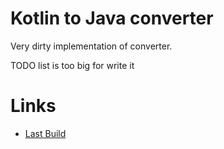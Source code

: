 # Kotlin to Java converter

Very dirty implementation of converter.

TODO list is too big for write it

# Links
  * [Last Build](https://ci.consulo.io/view/consulo.internal/job/kt2java-idea-plugin/lastSuccessfulBuild/artifact/build/libs/kt2java-idea-plugin.jar)
